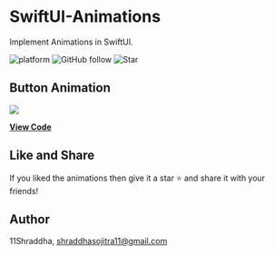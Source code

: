 # SwiftUI-Animations
Implement Animations in SwiftUI.

![platform](https://img.shields.io/badge/platform-iOS-orange)
![GitHub follow](https://img.shields.io/github/followers/11Shraddha?style=social)
![Star](https://img.shields.io/github/stars/11Shraddha)

    

## Button Animation

![ ](https://gitlab.com/shraddha.sojitra/swiftui-animations/master/button_animation.gif)


[**View Code**](https://gitlab.com/shraddha.sojitra/swiftui-animations/-/tree/master/AnimatedButton)


## Like and Share
If you liked the animations then  give it a star ⭐️ and share it with your friends!

## Author

11Shraddha, shraddhasojitra11@gmail.com
